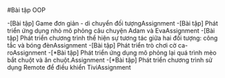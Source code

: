 #Bài tập OOP

-[Bài tập] Game đơn giản - di chuyển đối tượngAssignment
-[Bài tập] Phát triển ứng dụng nhỏ mô phỏng câu chuyện Adam và EvaAssignment
-[Bài tập] Phát triển chương trình thể hiện sự tương tác giữa hai đối tượng: công tắc và bóng đènAssignment
-[Bài tập] Phát triển trò chơi cờ ca-roAssignment
-[*Bài tập] Phát triển ứng dụng mô phỏng lại quá trình mèo bắt chuột và ăn chuột.Assignment
-[*Bài tập] Phát triển chương trình sử dụng Remote để điều khiển TiviAssignment